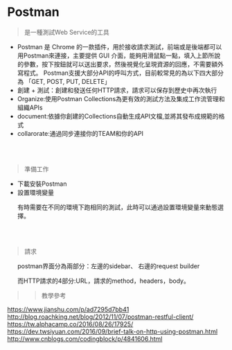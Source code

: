 # Postman
>是一種測試Web Service的工具
<ul>
<li>Postman 是 Chrome 的一款插件，用於接收請求測試，前端或是後端都可以用Postman來連接，主要提供 GUI 介面，能夠用滑鼠點一點，填入上節所說的參數，按下按鈕就可以送出要求，然後視覺化呈現資源的回應，不需要額外寫程式。
Postman支援大部分API的呼叫方式，目前較常見的為以下四大部分為 「GET, POST, PUT, DELETE」</li>
<li>創建 + 測試：創建和發送任何HTTP請求，請求可以保存到歷史中再次執行
<li>Organize:使用Postman Collections為更有效的測試方法及集成工作流管理和組織APIs</li>

<li>document:依據你創建的Collections自動生成API文檔,並將其發布成規範的格式</li>

<li>collarorate:通過同步連接你的TEAM和你的API</li>

</ul>
<br></br>

>準備工作
<ul>
<li>下載安裝Postman</li>
<li>設置環境變量</li>

<p>有時需要在不同的環境下跑相同的測試，此時可以通過設置環境變量來動態選擇。</p>

</ul>
<br></br>

>請求
<ul>
postman界面分為兩部分：左邊的sidebar、 右邊的request builder

而HTTP請求的4部分:URL，請求的method，headers，body。

</ul>

>>教學參考

https://www.jianshu.com/p/ad7295d7bb41
http://blog.roachking.net/blog/2012/11/07/postman-restful-client/
https://tw.alphacamp.co/2016/08/26/17925/
https://dev.twsiyuan.com/2016/09/brief-talk-on-http-using-postman.html
http://www.cnblogs.com/codingblock/p/4841606.html

